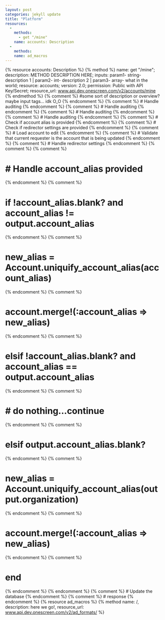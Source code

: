 ```yaml
---
layout: post
categories: jekyll update
title: "Platform"
resources:
  -
    methods:
      - get "/mine"
    name: accounts: Description
  -
    methods:
    name: ad_macros
---
```


 {% resource accounts: Description %}
{% method %}
name: get "/mine";
description: METHOD DESCRIPTION HERE;
inputs: param1- string- description 1 | param2- int- description 2 | param3- array- what in the world;
resource: accounts;
version: 2.0;
permission: Public with API Key/Secret;
resource_url: www.api.dev.onescreen.com/v2/accounts/mine
{% endmethod %}
{% comment %}
#some sort of description or overview? maybe input tags... idk O_O
{% endcomment %}
{% comment %}
      # Handle auditing
{% endcomment %}
{% comment %}
        # Handle auditing
{% endcomment %}
{% comment %}
        # Handle auditing
{% endcomment %}
{% comment %}
        # Handle auditing
{% endcomment %}
{% comment %}
        # Check if account alias is provided
{% endcomment %}
{% comment %}
        # Check if redirector settings are provided
{% endcomment %}
{% comment %}
        # Load account to edit
{% endcomment %}
{% comment %}
        # Validate that current requester is the account that is being updated
{% endcomment %}
{% comment %}
        # Handle redirector settings
{% endcomment %}
{% comment %}
{% comment %}
# # Handle account_alias provided
{% endcomment %}
{% comment %}
# if !account_alias.blank? and account_alias != output.account_alias
{% endcomment %}
{% comment %}
# new_alias = Account.uniquify_account_alias(account_alias)
{% endcomment %}
{% comment %}
# account.merge!(:account_alias => new_alias)
{% endcomment %}
{% comment %}
# elsif !account_alias.blank? and account_alias == output.account_alias
{% endcomment %}
{% comment %}
# # do nothing...continue
{% endcomment %}
{% comment %}
# elsif output.account_alias.blank?
{% endcomment %}
{% comment %}
# new_alias = Account.uniquify_account_alias(output.organization)
{% endcomment %}
{% comment %}
# account.merge!(:account_alias => new_alias)
{% endcomment %}
{% comment %}
# end
{% endcomment %}
{% endcomment %}
{% comment %}
        # Update the database
{% endcomment %}
{% comment %}
        # response
{% endcomment %}
{% resource ad_macros %}
{% method name: /, description: here we go!, resource_url: www.api.dev.onescreen.com/v2/ad_formats/ %}

